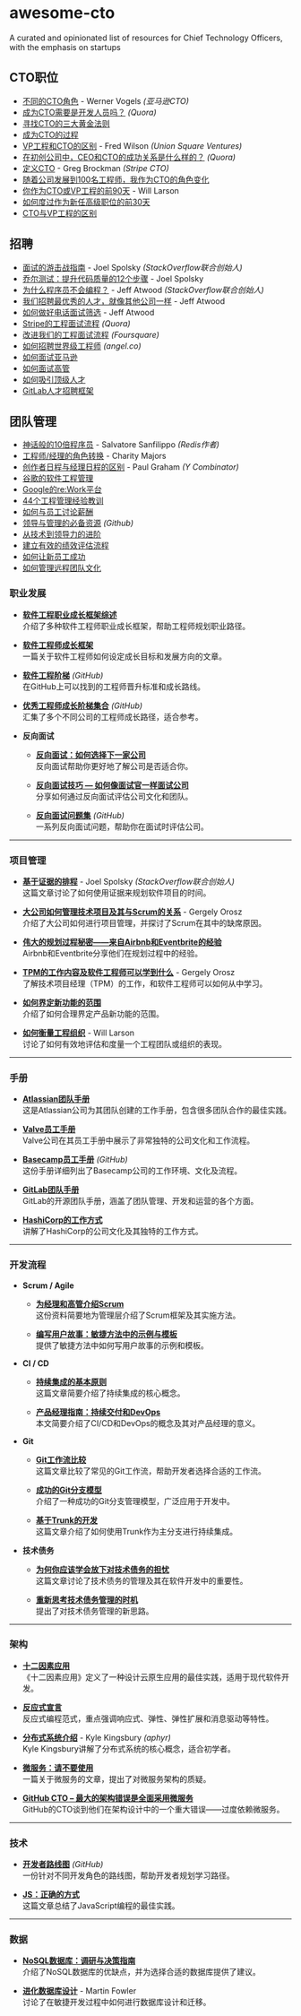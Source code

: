 # awesome-cto
A curated and opinionated list of resources for Chief Technology Officers, with the emphasis on startups

## CTO职位

* [不同的CTO角色](https://www.allthingsdistributed.com/2007/07/the_different_cto_roles.html) - Werner Vogels *(亚马逊CTO)*
* [成为CTO需要是开发人员吗？](https://www.quora.com/Is-it-required-to-be-a-developer-coder-to-become-a-CTO-Why-cant-an-architect-become-a-CTO) *(Quora)*
* [寻找CTO的三大黄金法则](https://www.rudebaguette.com/2011/12/01/three-golden-rules-to-finding-a-cto/)
* [成为CTO的过程](https://web.archive.org/web/20171128214925/https://juokaz.com/blog/becoming-a-cto)
* [VP工程和CTO的区别](https://avc.com/2011/10/vp-engineering-vs-cto/) - Fred Wilson *(Union Square Ventures)*
* [在初创公司中，CEO和CTO的成功关系是什么样的？](https://www.quora.com/What-makes-for-a-successful-CEO-and-CTO-relationship-in-a-startup) *(Quora)*
* [定义CTO](https://blog.gregbrockman.com/figuring-out-the-cto-role-at-stripe) - Greg Brockman *(Stripe CTO)*
* [随着公司发展到100名工程师，我作为CTO的角色变化](https://engineering.gusto.com/how-my-role-as-cto-has-changed-as-weve-grown-to-100-engineers/)
* [你作为CTO或VP工程的前90天](https://lethain.com/first-ninety-days-cto-vpe/) - Will Larson
* [如何度过作为新任高级职位的前30天](https://larahogan.me/blog/first-30-days-new-role/)
* [CTO与VP工程的区别](https://www.linkedin.com/pulse/20140615184118-4928723-the-differences-between-a-cto-and-a-vp-engineering/)

## 招聘

* [面试的游击战指南](https://www.joelonsoftware.com/2006/10/25/the-guerrilla-guide-to-interviewing-version-30/) - Joel Spolsky *(StackOverflow联合创始人)*
* [乔尔测试：提升代码质量的12个步骤](https://www.joelonsoftware.com/2000/08/09/the-joel-test-12-steps-to-better-code/) - Joel Spolsky
* [为什么程序员不会编程？](https://blog.codinghorror.com/why-cant-programmers-program/) - Jeff Atwood *(StackOverflow联合创始人)*
* [我们招聘最优秀的人才，就像其他公司一样](https://blog.codinghorror.com/we-hire-the-best-just-like-everyone-else/) - Jeff Atwood
* [如何做好电话面试筛选](https://blog.codinghorror.com/getting-the-interview-phone-screen-right/) - Jeff Atwood
* [Stripe的工程面试流程](https://www.quora.com/What-is-the-engineering-interview-process-like-at-Stripe) *(Quora)*
* [改进我们的工程面试流程](https://medium.com/foursquare-direct/improving-our-engineering-interview-process-106173ba25a9) *(Foursquare)*
* [如何招聘世界级工程师](https://angel.co/blog/how-to-hire-world-class-engineers) *(angel.co)*
* [如何面试亚马逊](https://www.linkedin.com/pulse/how-interview-amazon-leadership-david-anderson/)
* [如何面试高管](https://delian.io/lessons-2)
* [如何吸引顶级人才](https://delian.io/lessons-5)
* [GitLab人才招聘框架](https://about.gitlab.com/handbook/hiring/talent-acquisition-framework/)

## 团队管理

* [神话般的10倍程序员](http://antirez.com/news/112) - Salvatore Sanfilippo *(Redis作者)*
* [工程师/经理的角色转换](https://charity.wtf/2017/05/11/the-engineer-manager-pendulum/) - Charity Majors
* [创作者日程与经理日程的区别](http://www.paulgraham.com/makersschedule.html) - Paul Graham *(Y Combinator)*
* [谷歌的软件工程管理](https://arxiv.org/pdf/1702.01715.pdf)
* [Google的re:Work平台](https://rework.withgoogle.com)
* [44个工程管理经验教训](https://www.defmacro.org/2014/10/03/engman.html)
* [如何与员工讨论薪酬](https://www.officevibe.com/blog/secret-to-discussing-pay-with-employees)
* [领导与管理的必备资源](https://github.com/LappleApple/awesome-leading-and-managing) *(Github)*
* [从技术到领导力的进阶](https://lcamtuf.blogspot.com/2018/02/on-leadership.html)
* [建立有效的绩效评估流程](https://www.seebs.net/faqs/manager.html)
* [如何让新员工成功](https://hbr.org/2019/05/7-ways-to-set-up-a-new-hire-for-success)
* [如何管理远程团队文化](https://twitter.com/nathanbarry/status/1520442729397858304)

### 职业发展

* **[软件工程职业成长框架综述](https://web.archive.org/web/20210123114037/https://medium.com/better-programming/career-growth-frameworks-in-software-engineering-a-review-4aa6c59a9cf6)**  
  介绍了多种软件工程师职业成长框架，帮助工程师规划职业路径。
  
* **[软件工程师成长框架](https://prontopro.engineering/blog/software-engineer-growth-framework)**  
  一篇关于软件工程师如何设定成长目标和发展方向的文章。

* **[软件工程阶梯](https://github.com/jorgef/engineeringladders)** *(GitHub)*  
  在GitHub上可以找到的工程师晋升标准和成长路线。

* **[优秀工程师成长阶梯集合](https://github.com/posquit0/awesome-engineering-ladders)** *(GitHub)*  
  汇集了多个不同公司的工程师成长路径，适合参考。

* **反向面试**  
  * **[反向面试：如何选择下一家公司](https://www.reforge.com/blog/reverse-interview)**  
    反向面试帮助你更好地了解公司是否适合你。
  
  * **[反向面试技巧 — 如何像面试官一样面试公司](https://www.fishmanafnewsletter.com/p/how-to-reverse-interview)**  
    分享如何通过反向面试评估公司文化和团队。

  * **[反向面试问题集](https://github.com/viraptor/reverse-interview)** *(GitHub)*  
    一系列反向面试问题，帮助你在面试时评估公司。

---

### 项目管理

* **[基于证据的排程](https://www.joelonsoftware.com/2007/10/26/evidence-based-scheduling/)** - Joel Spolsky *(StackOverflow联合创始人)*  
  这篇文章讨论了如何使用证据来规划软件项目的时间。

* **[大公司如何管理技术项目及其与Scrum的关系](https://newsletter.pragmaticengineer.com/p/project-management-in-tech)** - Gergely Orosz  
  介绍了大公司如何进行项目管理，并探讨了Scrum在其中的缺席原因。

* **[伟大的规划过程秘密——来自Airbnb和Eventbrite的经验](https://review.firstround.com/the-secret-to-a-great-planning-process-lessons-from-airbnb-and-eventbrite)**  
  Airbnb和Eventbrite分享他们在规划过程中的经验。

* **[TPM的工作内容及软件工程师可以学到什么](https://newsletter.pragmaticengineer.com/p/what-tpms-do)** - Gergely Orosz  
  了解技术项目经理（TPM）的工作，和软件工程师可以如何从中学习。

* **[如何界定新功能的范围](https://www.prodify.group/blog/how-to-scope-a-new-feature)**  
  介绍了如何合理界定产品新功能的范围。

* **[如何衡量工程组织](https://lethain.com/measuring-engineering-organizations/)** - Will Larson  
  讨论了如何有效地评估和度量一个工程团队或组织的表现。

---

### 手册

* **[Atlassian团队手册](https://www.atlassian.com/team-playbook)**  
  这是Atlassian公司为其团队创建的工作手册，包含很多团队合作的最佳实践。

* **[Valve员工手册](https://www.valvesoftware.com/company/Valve_Handbook_LowRes.pdf)**  
  Valve公司在其员工手册中展示了非常独特的公司文化和工作流程。

* **[Basecamp员工手册](https://github.com/basecamp/handbook)** *(GitHub)*  
  这份手册详细列出了Basecamp公司的工作环境、文化及流程。

* **[GitLab团队手册](https://about.gitlab.com/handbook/)**  
  GitLab的开源团队手册，涵盖了团队管理、开发和运营的各个方面。

* **[HashiCorp的工作方式](https://works.hashicorp.com/)**  
  讲解了HashiCorp的公司文化及其独特的工作方式。

---

### 开发流程

* **Scrum / Agile**
  * **[为经理和高管介绍Scrum](https://www.goodagile.com/resources/goodagile_managers_presentation.pdf)**  
    这份资料简要地为管理层介绍了Scrum框架及其实施方法。

  * **[编写用户故事：敏捷方法中的示例与模板](http://www.yodiz.com/blog/writing-user-stories-examples-and-templates-in-agile-methodologies/)**  
    提供了敏捷方法中如何写用户故事的示例和模板。

* **CI / CD**
  * **[持续集成的基本原则](https://www.quora.com/What-are-the-fundamental-principles-of-continuous-integration)**  
    这篇文章简要介绍了持续集成的核心概念。

  * **[产品经理指南：持续交付和DevOps](https://www.mindtheproduct.com/2016/02/what-the-hell-are-ci-cd-and-devops-a-cheatsheet-for-the-rest-of-us/)**  
    本文简要介绍了CI/CD和DevOps的概念及其对产品经理的意义。

* **Git**
  * **[Git工作流比较](https://www.atlassian.com/git/tutorials/comparing-workflows)**  
    这篇文章比较了常见的Git工作流，帮助开发者选择合适的工作流。

  * **[成功的Git分支模型](https://nvie.com/posts/a-successful-git-branching-model/)**  
    介绍了一种成功的Git分支管理模型，广泛应用于开发中。

  * **[基于Trunk的开发](https://www.atlassian.com/continuous-delivery/continuous-integration/trunk-based-development)**  
    这篇文章介绍了如何使用Trunk作为主分支进行持续集成。

* **技术债务**
  * **[为何你应该学会放下对技术债务的担忧](https://marker.medium.com/why-you-should-learn-to-stop-worrying-and-love-technical-debt-55bb5684f94c)**  
    这篇文章讨论了技术债务的管理及其在软件开发中的重要性。

  * **[重新思考技术债务管理的时机](https://www.sealights.io/blog/its-time-to-rethink-technical-debt-management/)**  
    提出了对技术债务管理的新思路。

---

### 架构

* **[十二因素应用](https://12factor.net)**  
  《十二因素应用》定义了一种设计云原生应用的最佳实践，适用于现代软件开发。

* **[反应式宣言](https://www.reactivemanifesto.org)**  
  反应式编程范式，重点强调响应式、弹性、弹性扩展和消息驱动等特性。

* **[分布式系统介绍](https://github.com/aphyr/distsys-class)** - Kyle Kingsbury *(aphyr)*  
  Kyle Kingsbury讲解了分布式系统的核心概念，适合初学者。

* **[微服务：请不要使用](https://riak.com/posts/technical/microservices-please-dont/)**  
  一篇关于微服务的文章，提出了对微服务架构的质疑。

* **[GitHub CTO – 最大的架构错误是全面采用微服务](https://twitter.com/jasoncwarner/status/1592227285024636928)**  
  GitHub的CTO谈到他们在架构设计中的一个重大错误——过度依赖微服务。

---

### 技术

* **[开发者路线图](https://github.com/kamranahmedse/developer-roadmap)** *(GitHub)*  
  一份针对不同开发角色的路线图，帮助开发者规划学习路径。

* **[JS：正确的方式](http://jstherightway.org)**  
  这篇文章总结了JavaScript编程的最佳实践。

---

### 数据

* **[NoSQL数据库：调研与决策指南](https://medium.baqend.com/nosql-databases-a-survey-and-decision-guidance-ea7823a822d)**  
  介绍了NoSQL数据库的优缺点，并为选择合适的数据库提供了建议。

* **[进化数据库设计](https://martinfowler.com/articles/evodb.html)** - Martin Fowler  
  讨论了在敏捷开发过程中如何进行数据库设计和迁移。
